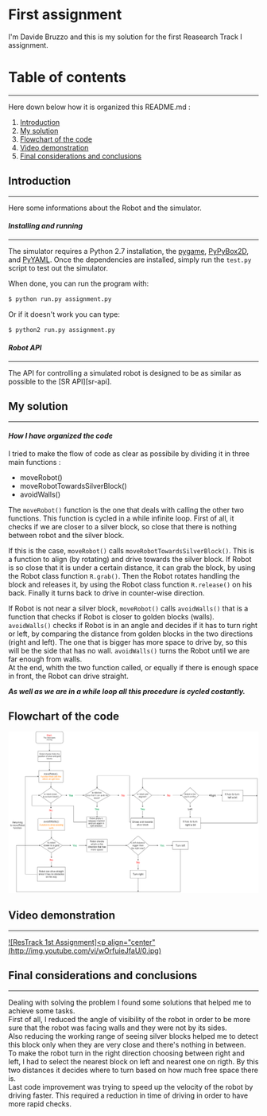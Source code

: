 First assignment
================================
I'm Davide Bruzzo and this is my solution for the first Reasearch Track I assignment.

# Table of contents
****************************
Here down below how it is organized this README.md :

1. [Introduction](#introduction)
2. [My solution](#solution)
3. [Flowchart of the code](#flowchart)
4. [Video demonstration](#video)
5. [Final considerations and conclusions](#issues)

## Introduction <a name="introduction"></a>
-----------------------------
Here some informations about the Robot and the simulator.

#### *Installing and running* 
-----------------------------
 
The simulator requires a Python 2.7 installation, the [pygame](http://pygame.org/), [PyPyBox2D](https://pypi.python.org/pypi/pypybox2d/2.1-r331), and [PyYAML](https://pypi.python.org/pypi/PyYAML/).
Once the dependencies are installed, simply run the `test.py` script to test out the simulator.

When done, you can run the program with:

```bash
$ python run.py assignment.py
```
Or if it doesn't work you can type:


```bash
$ python2 run.py assignment.py
```
#### *Robot API*
---------

The API for controlling a simulated robot is designed to be as similar as possible to the [SR API][sr-api].

## My solution <a name="solution"></a>
------------------------------------------------

#### *How I have organized the code* 

I tried to make the flow of code as clear as possibile by dividing it in three main functions :

- moveRobot()
- moveRobotTowardsSilverBlock()
- avoidWalls()

The ```moveRobot()``` function is the one that deals with calling the other two functions. This function is cycled in a while infinite loop. 
First of all, it checks if we are closer to a silver block, so close that there is nothing between robot and the silver block.

If this is the case, ```moveRobot()``` calls ```moveRobotTowardsSilverBlock()```. This is a function to align (by rotating) and drive towards the silver block. If Robot is so close that it is under a certain distance, it can grab the block, by using the Robot class function ```R.grab()```. Then the Robot rotates handling the block and releases it, by using the Robot class function ```R.release()``` on his back. Finally it turns back to drive in counter-wise direction.  

If Robot is not near a silver block,  ```moveRobot()``` calls ```avoidWalls()``` that is a function that checks if Robot is closer to golden blocks (walls). ```avoidWalls()``` checks if Robot is in an angle and decides if it has to turn right or left, by comparing the distance from golden blocks in the two directions (right and left). The one that is bigger has more space to drive by, so this will be the side that has no wall.  ```avoidWalls()``` turns the Robot until we are far enough from walls.  
At the end, whith the two function called, or equally if there is enough space in front, the Robot can drive straight.  

***As well as we are in a while loop all this procedure is cycled costantly.***

## Flowchart of the code <a name="flowchart"></a>

<p align="center">
<img src="https://github.com/davidebruzzo/ResTrack/blob/main/Flowchart.drawio.png" width="900" />
<p>

 ## Video demonstration <a name="video"></a>
------------------------------------------------  
 [![ResTrack 1st Assignment]<p align="center"(http://img.youtube.com/vi/wOrfuieJfaU/0.jpg)<p>](http://www.youtube.com/watch?v=wOrfuieJfaU "ResTrack 1st Assignment")
 
 
 ## Final considerations and conclusions <a name="issues"></a>
------------------------------------------------

 Dealing with solving the problem I found some solutions that helped me to achieve some tasks.  
 First of all, I reduced the angle of visibility of the robot in order to be more sure that the robot was facing walls and they were not by its sides.  
 Also reducing the working range of seeing silver blocks helped me to detect this block only when they are very close and there's nothing in between.  
 To make the robot turn in the right direction choosing between right and left, I had to select the nearest block on left and nearest one on rigth. By this two distances it decides where to turn based on how much free space there is.  
 Last code improvement was trying to speed up the velocity of the robot by driving faster. This required a reduction in time of driving in order to have more rapid checks.
 
 
